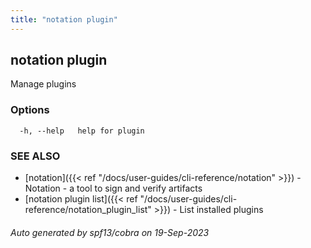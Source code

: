 ```yaml
---
title: "notation plugin"
---
```


## notation plugin

Manage plugins

### Options

```
  -h, --help   help for plugin
```

### SEE ALSO

* [notation]({{< ref "/docs/user-guides/cli-reference/notation" >}})	 - Notation - a tool to sign and verify artifacts
* [notation plugin list]({{< ref "/docs/user-guides/cli-reference/notation_plugin_list" >}})	 - List installed plugins

###### Auto generated by spf13/cobra on 19-Sep-2023
